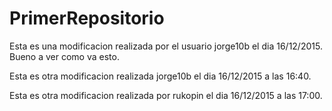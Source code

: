 # PrimerRepositorio
Esta es una modificacion realizada por el usuario jorge10b el dia 16/12/2015. Bueno
a ver como va esto.

Esta es otra modificacion realizada jorge10b el dia 16/12/2015 
a las 16:40.

Esta es otra modificacion realizada por rukopin el dia 16/12/2015 
a las 17:00.